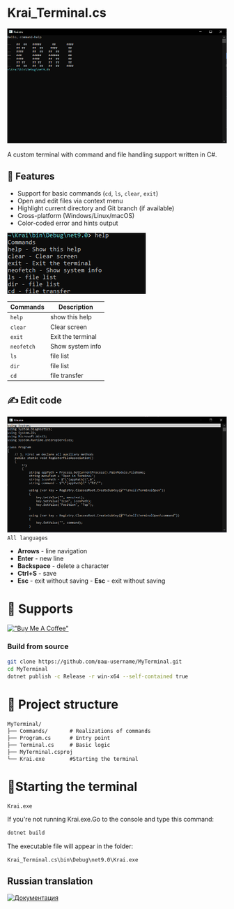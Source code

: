 # Krai_Terminal.cs
![Terminal Screenshot](img/Снимок.PNG)

A custom terminal with command and file handling support written in C#.

## 🌟 Features
- Support for basic commands (`cd`, `ls`, `clear`, `exit`)
- Open and edit files via context menu
- Highlight current directory and Git branch (if available)
- Cross-platform (Windows/Linux/macOS)
- Color-coded error and hints output


![Help](/img/Снимок1.PNG)

| Commands | Description |
| - | - |
| `help` | show this help |
| `clear` | Clear screen |
| `exit` | Exit the terminal |
| `neofetch` | Show system info |
| `ls` | file list |
| `dir` | file list |
| `cd` | file transfer |

##  ✍️ Edit code
![Cod](/img/Снимок2.PNG)
`All languages`
- **Arrows** - line navigation
- **Enter** - new line
- **Backspace** - delete a character
- **Ctrl+S** - save
- **Esc** - exit without saving - **Esc** - exit without saving

# 💸 Supports

[!["Buy Me A Coffee"](https://www.buymeacoffee.com/assets/img/custom_images/purple_img.png)](https://buymeacoffee.com/kreofotimio)

### Build from source
```bash
git clone https://github.com/ваш-username/MyTerminal.git
cd MyTerminal
dotnet publish -c Release -r win-x64 --self-contained true
```
# 📂 Project structure
```
MyTerminal/
├── Commands/       # Realizations of commands
├── Program.cs      # Entry point
├── Terminal.cs     # Basic logic
├── MyTerminal.csproj
└── Krai.exe        #Starting the terminal
```
#  🔧Starting the terminal
```
Krai.exe
```
If you're not running Krai.exe.Go to the console and type this command:
```bash
dotnet build
```
The executable file will appear in the folder:
```
Krai_Terminal.cs\bin\Debug\net9.0\Krai.exe
```
## Russian translation
[![Документация](https://img.shields.io/badge/-Документация-blue)](https://github.com/kreofox/Krai_Terminal.cs/tree/main/Document)
